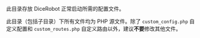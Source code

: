 此目录存放 DiceRobot 正常启动所需的配置文件。

此目录（包括子目录）下所有文件均为 PHP 源文件。除了 `custom_config.php` 自定义配置和 `custom_routes.php` 自定义路由以外，建议**不要**修改其他文件。
